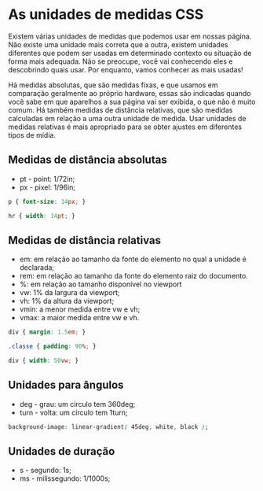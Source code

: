 # As unidades de medidas CSS 

Existem várias unidades de medidas que podemos usar em nossas página. Não existe uma unidade mais correta que a outra, existem unidades diferentes que podem ser usadas em determinado contexto ou situação de forma mais adequada. Não se preocupe, você vai conhecendo eles e descobrindo quais usar. Por enquanto, vamos conhecer as mais usadas!
 
Há medidas absolutas, que são medidas fixas, e que usamos em comparação geralmente ao próprio hardware, essas são indicadas quando você sabe em que aparelhos a sua página vai ser exibida, o que não é muito comum. Há também medidas de distância relativas, que são medidas calculadas em relação a uma outra unidade de medida. Usar unidades de medidas relativas é mais apropriado para se obter ajustes em diferentes tipos de mídia.

## Medidas de distância absolutas
- pt - point: 1/72in;
- px - pixel: 1/96in;

``` css
p { font-size: 14px; }
```

``` css
hr { width: 14pt; } 
```

## Medidas de distância relativas
- em: em relação ao tamanho da fonte do elemento no qual a unidade é declarada;
- rem: em relação ao tamanho da fonte do elemento raiz do documento.
- %: em relação ao tamanho disponível no viewport
- vw: 1% da largura da viewport;
- vh: 1% da altura da viewport;
- vmin: a menor medida entre vw e vh;
- vmax: a maior medida entre vw e vh.

``` css
div { margin: 1.5em; } 
```

``` css
.classe { padding: 90%; }
```

``` css
div { width: 50vw; }
```

## Unidades para ângulos
- deg - grau: um círculo tem 360deg;
- turn - volta: um círculo tem 1turn;

``` css
background-image: linear-gradient( 45deg, white, black );
```

## Unidades de duração
- s - segundo: 1s;
- ms - milissegundo: 1/1000s;
